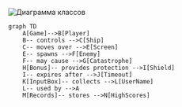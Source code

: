 ![Диаграмма классов](http://www.plantuml.com/plantuml/proxy?cache=no&src=https://raw.githubusercontent.com/DoNik226/software_development/main/docs/class.iuml)

```mermaid
graph TD
    A[Game]-->B[Player]
    B-- controls -->C[Ship]
    C-- moves over -->E[Screen]
    E-- spawns -->F[Enemy]
    F-- may cause -->G[Catastrophe]
    H[Bonus]-- provides protection -->I[Shield]
    I-- expires after -->J[Timeout]
    K[InputBox]-- collects -->L[UserName]
    L-- used by -->A
    M[Records]-- stores -->N[HighScores]
```
